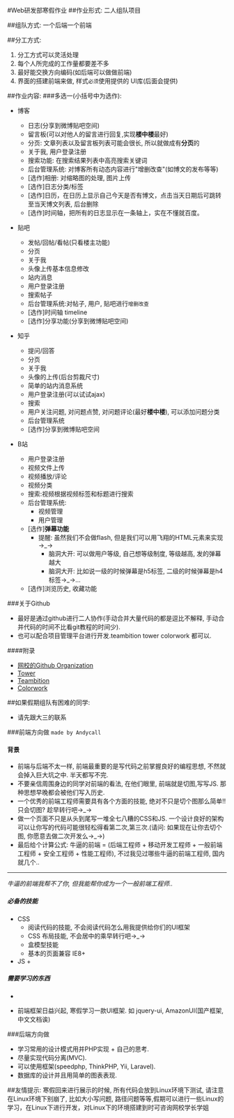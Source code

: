 #Web研发部寒假作业
##作业形式:
二人组队项目

##组队方式:
一个后端一个前端

##分工方式:
1. 分工方式可以灵活处理
2. 每个人所完成的工作量都要差不多
3. 最好能交换方向编码(如后端可以做做前端)
4. 界面的搭建前端来做, 样式`必须`使用提供的 UI库(后面会提供)


##作业内容:
###多选一(小括号中为选作):
- 博客
	- 日志(分享到微博贴吧空间)
	- 留言板(可以对他人的留言进行回复,实现**楼中楼**最好)
	- 分页: 文章列表以及留言板列表可能会很长, 所以就做成有**分页**的
	- 关于我, 用户登录注册
	- 搜索功能: 在搜索结果列表中高亮搜索关键词
	- 后台管理系统: 对博客所有动态内容进行"增删改查"(如博文的发布等等)
	- [选作]相册: 对缩略图的处理, 图片上传
	- [选作]日志分类/标签
	- [选作]日历，在日历上显示自己今天是否有博文，点击当天日期后可跳转至当天博文列表, 后台删除
	- [选作]时间轴，把所有的日志显示在一条轴上，实在不懂就百度。

- 贴吧
	- 发帖/回帖/看帖(只看楼主功能)
	- 分页
	- 关于我
	- 头像上传基本信息修改
	- 站内消息
	- 用户登录注册
	- 搜索帖子
	- 后台管理系统:对帖子, 用户, 贴吧进行`增删改查`
	- [选作]时间轴 timeline
	- [选作]分享功能(分享到微博贴吧空间)


- 知乎
	- 提问/回答
	- 分页
	- 关于我
	- 头像的上传(后台剪裁尺寸)
	- 简单的站内消息系统
	- 用户登录注册(可以试试ajax)
	- 搜索
	- 用户关注问题, 对问题点赞, 对问题评论(最好**楼中楼**), 可以添加问题分类
	- 后台管理系统
	- [选作]分享到微博贴吧空间
 
- B站
	- 用户登录注册  
	- 视频文件上传
	- 视频播放/评论
	- 视频分类
	- 搜索:视频根据视频标签和标题进行搜索
	- 后台管理系统:
		- 视频管理
		- 用户管理
	- [选作]**弹幕功能**
		- 提醒: 虽然我们不会做flash, 但是我们可以用飞翔的HTML元素来实现→_→
			- 脑洞大开: 可以做用户等级, 自己想等级制度, 等级越高, 发的弹幕越大
			- 脑洞大开: 比如说一级的时候弹幕是h5标签, 二级的时候弹幕是h4标签→_→...
	- [选作]浏览历史, 收藏功能 

###关于Github
- 最好是通过github进行二人协作(手动合并大量代码的都是逗比不解释, 手动合并代码的时间不比看git教程的时间少).
- 也可以配合项目管理平台进行开发.teambition tower colorwork 都可以.

####附录
- [网校的Github Organization](https://github.com/RedrockTeam)
- [Tower](https://tower.im)
- [Teambition](http://www.teambition.com)
- [Colorwork](http://www.colorwork.com)


##如果假期组队有困难的同学:
- 请先跟大三的联系

###前端方向做 `made by Andycall`

#### 背景

- 前端与后端不太一样, 前端最重要的是写代码之前掌握良好的编程思想, 不然就会掉入巨大坑之中. 半天都写不完.
- 不要亲信周围身边的同学对前端的看法, 在他们眼里, 前端就是切图,写写JS. 那种思想早晚都会被他们写入历史.
- 一个优秀的前端工程师需要具有各个方面的技能, 绝对不只是切个图那么简单!! 只会切图? 趁早转行吧→_→
- 做一个页面不只是从头到尾写一堆全七八糟的CSS和JS. 一个设计良好的架构可以让你写的代码可能很轻松得看第二次,第三次.(请问: 如果现在让你去切个图, 你愿意去做二次开发么→_→)
- 最后给个计算公式:   牛逼的前端 = (后端工程师 + 移动开发工程师 + 一般前端工程师 + 安全工程师 + 性能工程师), 不过我见过哪些牛逼的前端工程师, 国内就几个.. 

-----------

*牛逼的前端我帮不了你, 但我能帮你成为一个一般前端工程师..*

##### 必备的技能
+ CSS
	+ 阅读代码的技能, 不会阅读代码怎么用我提供给你们的UI框架
	+ CSS 布局技能, 不会居中的乘早转行吧→_→
	+ 盒模型技能
	+ 基本的页面兼容 IE8+
+ JS
	+ 

##### 需要学习的东西

+

 

+ 前端框架日益兴起, 寒假学习一款UI框架. 如 jquery-ui, AmazonUI(国产框架, 中文文档诶)








###后端方向做
- 学习常用的设计模式用并PHP实现 + 自己的思考.
- 尽量实现代码分离(MVC).
- 可以使用框架(speedphp, ThinkPHP, Yii, Laravel).
- 数据库的设计并且用简单的图表表现.

##友情提示:
寒假回来进行展示的时候, 所有代码会放到Linux环境下测试, 请注意在Linux环境下别崩了, 比如大小写问题, 路径问题等等,假期可以进行一些Linux的学习，在Linux下进行开发，对Linux下的环境搭建到时可咨询网校学长学姐
